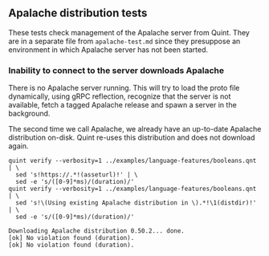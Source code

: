 ## Apalache distribution tests

<!-- !test program
bash -
-->

These tests check management of the Apalache server from Quint.
They are in a separate file from `apalache-test.md` since they presuppose an
environment in which Apalache server has not been started.

### Inability to connect to the server downloads Apalache

There is no Apalache server running. This will try to load the proto file
dynamically, using gRPC reflection, recognize that the server is not available,
fetch a tagged Apalache release and spawn a server in the background.

The second time we call Apalache, we already have an up-to-date Apalache
distribution on-disk. Quint re-uses this distribution and does not download
again.


<!-- !test in server not running -->
```
quint verify --verbosity=1 ../examples/language-features/booleans.qnt | \
  sed 's!https://.*!(asseturl)!' | \
  sed -e 's/([0-9]*ms)/(duration)/'
quint verify --verbosity=1 ../examples/language-features/booleans.qnt | \
  sed 's!\(Using existing Apalache distribution in \).*!\1(distdir)!' | \
  sed -e 's/([0-9]*ms)/(duration)/'
```

<!-- !test out server not running -->
```
Downloading Apalache distribution 0.50.2... done.
[ok] No violation found (duration).
[ok] No violation found (duration).
```
